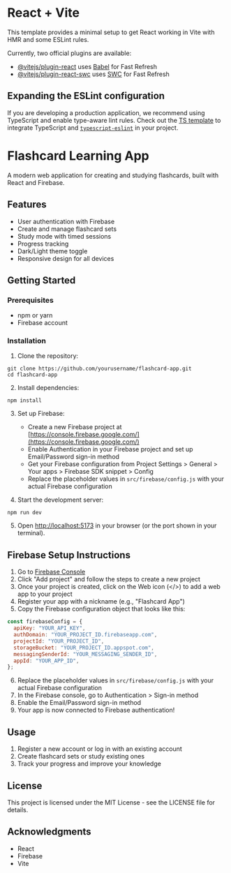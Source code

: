 # React + Vite

This template provides a minimal setup to get React working in Vite with HMR and some ESLint rules.

Currently, two official plugins are available:

- [@vitejs/plugin-react](https://github.com/vitejs/vite-plugin-react/blob/main/packages/plugin-react/README.md) uses [Babel](https://babeljs.io/) for Fast Refresh
- [@vitejs/plugin-react-swc](https://github.com/vitejs/vite-plugin-react-swc) uses [SWC](https://swc.rs/) for Fast Refresh

## Expanding the ESLint configuration

If you are developing a production application, we recommend using TypeScript and enable type-aware lint rules. Check out the [TS template](https://github.com/vitejs/vite/tree/main/packages/create-vite/template-react-ts) to integrate TypeScript and [`typescript-eslint`](https://typescript-eslint.io) in your project.

# Flashcard Learning App

A modern web application for creating and studying flashcards, built with React and Firebase.

## Features

- User authentication with Firebase
- Create and manage flashcard sets
- Study mode with timed sessions
- Progress tracking
- Dark/Light theme toggle
- Responsive design for all devices

## Getting Started

### Prerequisites

- npm or yarn
- Firebase account

### Installation

1. Clone the repository:

```
git clone https://github.com/yourusername/flashcard-app.git
cd flashcard-app
```

2. Install dependencies:

```
npm install
```

3. Set up Firebase:

   - Create a new Firebase project at [https://console.firebase.google.com/](https://console.firebase.google.com/)
   - Enable Authentication in your Firebase project and set up Email/Password sign-in method
   - Get your Firebase configuration from Project Settings > General > Your apps > Firebase SDK snippet > Config
   - Replace the placeholder values in `src/firebase/config.js` with your actual Firebase configuration

4. Start the development server:

```
npm run dev
```

5. Open [http://localhost:5173](http://localhost:5173) in your browser (or the port shown in your terminal).

## Firebase Setup Instructions

1. Go to [Firebase Console](https://console.firebase.google.com/)
2. Click "Add project" and follow the steps to create a new project
3. Once your project is created, click on the Web icon (</>) to add a web app to your project
4. Register your app with a nickname (e.g., "Flashcard App")
5. Copy the Firebase configuration object that looks like this:

```javascript
const firebaseConfig = {
  apiKey: "YOUR_API_KEY",
  authDomain: "YOUR_PROJECT_ID.firebaseapp.com",
  projectId: "YOUR_PROJECT_ID",
  storageBucket: "YOUR_PROJECT_ID.appspot.com",
  messagingSenderId: "YOUR_MESSAGING_SENDER_ID",
  appId: "YOUR_APP_ID",
};
```

6. Replace the placeholder values in `src/firebase/config.js` with your actual Firebase configuration
7. In the Firebase console, go to Authentication > Sign-in method
8. Enable the Email/Password sign-in method
9. Your app is now connected to Firebase authentication!

## Usage

1. Register a new account or log in with an existing account
2. Create flashcard sets or study existing ones
3. Track your progress and improve your knowledge

## License

This project is licensed under the MIT License - see the LICENSE file for details.

## Acknowledgments

- React
- Firebase
- Vite
